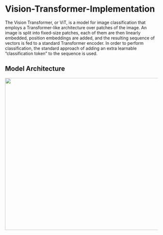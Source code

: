 # Vision-Transformer-Implementation

The Vision Transformer, or ViT, is a model for image classification that employs a Transformer-like architecture over patches of the image. An image is split into fixed-size patches, each of them are then linearly embedded, position embeddings are added, and the resulting sequence of vectors is fed to a standard Transformer encoder. In order to perform classification, the standard approach of adding an extra learnable “classification token” to the sequence is used.


## Model Architecture

<p float="left">
  <img src="https://www.deepdetect.com/img/blog_01_vit_arch.png" width="680" height="500" />
</p>
